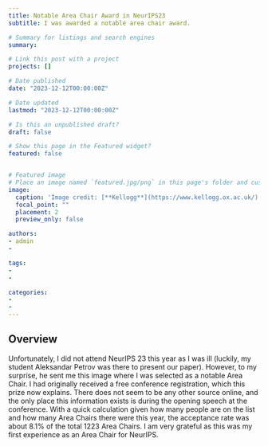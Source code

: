 ```yaml
---
title: Notable Area Chair Award in NeurIPS23
subtitle: I was awarded a notable area chair award.

# Summary for listings and search engines
summary: 

# Link this post with a project
projects: []

# Date published
date: "2023-12-12T00:00:00Z"

# Date updated
lastmod: "2023-12-12T00:00:00Z"

# Is this an unpublished draft?
draft: false

# Show this page in the Featured widget?
featured: false


# Featured image
# Place an image named `featured.jpg/png` in this page's folder and customize its options here.
image:
  caption: 'Image credit: [**Kellogg**](https://www.kellogg.ox.ac.uk/)'
  focal_point: ""
  placement: 2
  preview_only: false

authors:
- admin
- 

tags:
- 
- 

categories:
- 
- 
---
```


## Overview

Unfortunately, I did not attend NeurIPS 23 this year as I was ill (luckily, my student Aleksandar Petrov was there to present our paper). However, to my surprise, he sent me this image where I was selected as a notable Area Chair. I had originally received a free conference registration, which this prize now explains. There does not seem to be any other source online, and the only place this information exists is during the opening speech at the conference. With a quick calculation given how many people are on the list and how many Area Chairs there were this year, the acceptance rate was about 8.1% of the total 1223 Area Chairs. I am very grateful as this was my first experience as an Area Chair for NeurIPS.
